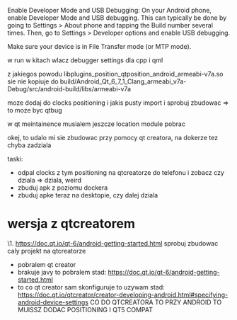 Enable Developer Mode and USB Debugging:
On your Android phone, enable Developer Mode and USB debugging. This can typically be done by going to Settings > About phone and tapping the Build number several times. Then, go to Settings > Developer options and enable USB debugging.

Make sure your device is in File Transfer mode (or MTP mode).

w run w kitach wlacz debugger settings dla cpp i qml

z jakiegos powodu libplugins_position_qtposition_android_armeabi-v7a.so sie nie kopiuje do build/Android_Qt_6_7_1_Clang_armeabi_v7a-Debug/src/android-build/libs/armeabi-v7a


moze dodaj do clocks positioning i jakis pusty import i sprobuj zbudowac => to moze byc qtbug


w qt meintainence musialem jeszcze location module pobrac


okej, to udalo mi sie zbudowac przy pomocy qt creatora, na dokerze tez chyba zadziala

taski:
- odpal clocks z tym positioning na qtcreatorze do telefonu i zobacz czy dziala => dziala, weird
- zbuduj apk z poziomu dockera
- zbuduj apke teraz na desktopie, czy dalej dziala



# wersja z qtcreatorem
\1. https://doc.qt.io/qt-6/android-getting-started.html sprobuj zbudowac caly projekt na qtcreatorze
- pobralem qt creator
- brakuje javy to pobralem stad: https://doc.qt.io/qt-6/android-getting-started.html
- to co qt creator sam skonfiguruje to uzywam stad: https://doc.qt.io/qtcreator/creator-developing-android.html#specifying-android-device-settings
CO DO QTCREATORA TO PRZY ANDROID TO MUISSZ DODAC POSITIONING I QT5 COMPAT